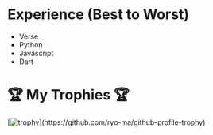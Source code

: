 # Experience (Best to Worst)
- Verse
- Python
- Javascript
- Dart

# 🏆 My Trophies 🏆
[![trophy](https://github-profile-trophy.vercel.app/?username=pragers&theme=darkhub&rank=-?)](https://github.com/ryo-ma/github-profile-trophy)
